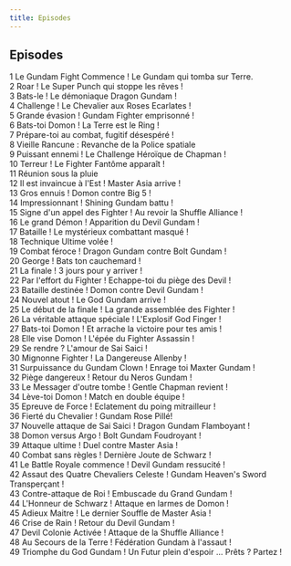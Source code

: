 ```yaml
---
title: Episodes
---
```


Episodes
--------


1 Le Gundam Fight Commence ! Le Gundam qui tomba sur Terre.  
2 Roar ! Le Super Punch qui stoppe les rêves !  
3 Bats-le ! Le démoniaque Dragon Gundam !  
4 Challenge ! Le Chevalier aux Roses Ecarlates !  
5 Grande évasion ! Gundam Fighter emprisonné !  
6 Bats-toi Domon ! La Terre est le Ring !  
7 Prépare-toi au combat, fugitif désespéré !  
8 Vieille Rancune : Revanche de la Police spatiale  
9 Puissant ennemi ! Le Challenge Héroïque de Chapman !  
10 Terreur ! Le Fighter Fantôme apparaît !  
11 Réunion sous la pluie  
12 Il est invaincue à l'Est ! Master Asia arrive !  
13 Gros ennuis ! Domon contre Big 5 !  
14 Impressionnant ! Shining Gundam battu !  
15 Signe d'un appel des Fighter ! Au revoir la Shuffle Alliance !  
16 Le grand Démon ! Apparition du Devil Gundam !  
17 Bataille ! Le mystérieux combattant masqué !  
18 Technique Ultime volée !  
19 Combat féroce ! Dragon Gundam contre Bolt Gundam !  
20 George ! Bats ton cauchemard !  
21 La finale ! 3 jours pour y arriver !  
22 Par l'effort du Fighter ! Echappe-toi du piège des Devil !  
23 Bataille destinée ! Domon contre Devil Gundam !  
24 Nouvel atout ! Le God Gundam arrive !  
25 Le début de la finale ! La grande assemblée des Fighter !  
26 La véritable attaque spéciale ! L'Explosif God Finger !  
27 Bats-toi Domon ! Et arrache la victoire pour tes amis !  
28 Elle vise Domon ! L'épée du Fighter Assassin !  
29 Se rendre ? L'amour de Sai Saici !  
30 Mignonne Fighter ! La Dangereuse Allenby !  
31 Surpuissance du Gundam Clown ! Enrage toi Maxter Gundam !  
32 Piège dangereux ! Retour du Neros Gundam !  
33 Le Messager d'outre tombe ! Gentle Chapman revient !   
34 Lève-toi Domon ! Match en double équipe !  
35 Epreuve de Force ! Eclatement du poing mitrailleur !  
36 Fierté du Chevalier ! Gundam Rose Pillé!  
37 Nouvelle attaque de Sai Saici ! Dragon Gundam Flamboyant !  
38 Domon versus Argo ! Bolt Gundam Foudroyant !  
39 Attaque ultime ! Duel contre Master Asia !  
40 Combat sans règles ! Dernière Joute de Schwarz !  
41 Le Battle Royale commence ! Devil Gundam ressucité !  
42 Assaut des Quatre Chevaliers Celeste ! Gundam Heaven's Sword Transperçant !  
43 Contre-attaque de Roi ! Embuscade du Grand Gundam !  
44 L'Honneur de Schwarz ! Attaque en larmes de Domon !  
45 Adieux Maitre ! Le dernier Souffle de Master Asia !  
46 Crise de Rain ! Retour du Devil Gundam !  
47 Devil Colonie Activée ! Attaque de la Shuffle Alliance !  
48 Au Secours de la Terre ! Fédération Gundam à l'assaut !  
49 Triomphe du God Gundam ! Un Futur plein d'espoir ... Prêts ? Partez !

